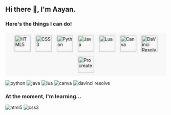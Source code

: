 ## Hi there 👋, I'm Aayan.
<h3>Here's the things I can do!</h3>
<div style="display: flex; justify-content: center; flex-wrap: wrap; gap: 16px; padding: 10px; background-color: #f8f8f8;">
  <img src="https://cdn.simpleicons.org/html5/E34F26" alt="HTML5" title="HTML5" height="50" style="filter: drop-shadow(0px 0px 3px rgba(0,0,0,0.2));">
  <img src="https://cdn.simpleicons.org/css3/1572B6" alt="CSS3" title="CSS3" height="50" style="filter: drop-shadow(0px 0px 3px rgba(0,0,0,0.2));">
  <img src="https://cdn.simpleicons.org/python/3776AB" alt="Python" title="Python" height="50" style="filter: drop-shadow(0px 0px 3px rgba(0,0,0,0.2));">
  <img src="https://cdn.simpleicons.org/java/007396" alt="Java" title="Java" height="50" style="filter: drop-shadow(0px 0px 3px rgba(0,0,0,0.2));">
  <img src="https://cdn.simpleicons.org/lua/2C2D72" alt="Lua" title="Lua" height="50" style="filter: drop-shadow(0px 0px 3px rgba(0,0,0,0.2));">
  <img src="https://cdn.simpleicons.org/canva/00C4CC" alt="Canva" title="Canva" height="50" style="filter: drop-shadow(0px 0px 3px rgba(0,0,0,0.2));">
  <img src="https://cdn.simpleicons.org/davinciresolve/1C1C1C" alt="DaVinci Resolve" title="DaVinci Resolve" height="50" style="filter: drop-shadow(0px 0px 3px rgba(0,0,0,0.2));">
  <img src="https://cdn.simpleicons.org/procreate/1E1E1E" alt="Procreate" title="Procreate" height="50" style="filter: drop-shadow(0px 0px 3px rgba(0,0,0,0.2));">
</div>
<p>
  <img alt="python" src="https://img.shields.io/badge/-Python-3776AB?style=flat-square&logo=python&logoColor=white" />
  <img alt="java" src="https://img.shields.io/badge/-Java-007396?style=flat-square&logo=java&logoColor=white" />
  <img alt="lua" src="https://img.shields.io/badge/-Lua-2C2D72?style=flat-square&logo=lua&logoColor=white" />
  <img alt="canva" src="https://img.shields.io/badge/-Canva-00C4CC?style=flat-square&logo=canva&logoColor=white" />
  <img alt="davinci resolve" src="https://img.shields.io/badge/-DaVinci%20Resolve-1C1C1C?style=flat-square&logo=davinciresolve&logoColor=white" />
</p>

<h3>At the moment, I'm learning...</h3>
<p>
  <img alt="html5" src="https://img.shields.io/badge/-HTML5-E34F26?style=flat-square&logo=html5&logoColor=white" />
  <img alt="css3" src="https://img.shields.io/badge/-CSS3-1572B6?style=flat-square&logo=css3&logoColor=white" />
</p>

<!--
**aayanhussainw07/aayanhussainw07** is a ✨ _special_ ✨ repository because its `README.md` (this file) appears on your GitHub profile.

Here are some ideas to get you started:

- 🔭 I’m currently working on ...
- 🌱 I’m currently learning ...
- 👯 I’m looking to collaborate on ...
- 🤔 I’m looking for help with ...
- 💬 Ask me about ...
- 📫 How to reach me: ...
- 😄 Pronouns: ...
- ⚡ Fun fact: ...
-->
